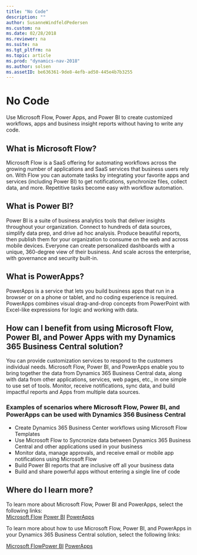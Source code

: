 ```yaml
---
title: "No Code"
description: ""
author: SusanneWindfeldPedersen
ms.custom: na
ms.date: 02/28/2018
ms.reviewer: na
ms.suite: na
ms.tgt_pltfrm: na
ms.topic: article
ms.prod: "dynamics-nav-2018"
ms.author: solsen
ms.assetID: be636361-9de8-4efb-ad50-445e4b7b3255
---
```


# No Code
Use Microsoft Flow, Power Apps, and Power BI to create customized workflows, apps and business insight reports without having to write any code.  

## What is Microsoft Flow? 
Microsoft Flow is a SaaS offering for automating workflows across the growing number of applications and SaaS services that business users rely on. With Flow you can automate tasks by integrating your favorite apps and services (including Power BI) to get notifications, synchronize files, collect data, and more. Repetitive tasks become easy with workflow automation. 
 
## What is Power BI? 
Power BI is a suite of business analytics tools that deliver insights throughout your organization. Connect to hundreds of data sources, simplify data prep, and drive ad hoc analysis. Produce beautiful reports, then publish them for your organization to consume on the web and across mobile devices. Everyone can create personalized dashboards with a unique, 360-degree view of their business. And scale across the enterprise, with governance and security built-in. 
 
## What is PowerApps? 
PowerApps is a service that lets you build business apps that run in a browser or on a phone or tablet, and no coding experience is required. PowerApps combines visual drag-and-drop concepts from PowerPoint with Excel-like expressions for logic and working with data. 
 
## How can I benefit from using Microsoft Flow, Power BI, and Power Apps with my Dynamics 365 Business Central solution? 
You can provide customization services to respond to the customers individual needs. Microsoft Flow, Power BI, and PowerApps enable you to bring together the data from Dynamics 365 Business Central data, along with data from other applications, services, web pages, etc., in one simple to use set of tools. Monitor, receive notifications, sync data, and build impactful reports and Apps from multiple data sources.   

### Examples of scenarios where Microsoft Flow, Power BI, and PowerApps can be used with Dynamics 356 Business Central 
- Create Dynamics 365 Business Center workflows using Microsoft Flow Templates 
- Use Microsoft Flow to Syncronize data between Dynamics 365 Business Central and other applications used in your business 
- Monitor data, manage approvals, and receive email or mobile app notifications using Microsoft Flow 
- Build Power BI reports that are inclusive off all your business data 
- Build and share powerful apps without entering a single line of code 
 
## Where do I learn more? 
To learn more about Microsoft Flow, Power BI and PowerApps, select the following links:  
[Microsoft Flow](https://docs.microsoft.com/en-us/flow/guided-learning/) 
[Power BI](https://powerbi.microsoft.com/en-us/learning/) 
[PowerApps](https://docs.microsoft.com/en-us/powerapps/getting-started) 
 
To learn more about how to use Microsoft Flow, Power BI, and PowerApps in your Dynamics 365 Business Central solution, select the following links: 

[Microsoft Flow](https://docs.microsoft.com/en-us/dynamics365/financials/across-how-use-financials-data-source-flow)[Power BI](https://docs.microsoft.com/en-us/dynamics365/financials/madeira-powerbi) 
[PowerApps](https://docs.microsoft.com/en-us/dynamics365/financials/across-how-use-financials-data-source-powerapps) 


